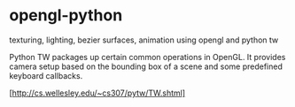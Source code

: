 opengl-python
=============

texturing, lighting, bezier surfaces, animation using opengl and python tw

Python TW packages up certain common operations in OpenGL. It provides camera setup based on the bounding box of a scene and some predefined keyboard callbacks.

[http://cs.wellesley.edu/~cs307/pytw/TW.shtml]
